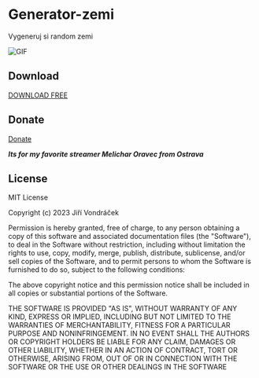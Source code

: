 # Generator-zemi
Vygeneruj si random zemi

![GIF](https://media.tenor.com/l6LpvsOy6j8AAAAd/anime-bunny.gif)

## Download

[DOWNLOAD FREE](https://github.com/Weeb2103/Generator-zemi/releases/tag/Release)

## Donate

[Donate](https://streamelements.com/flyguncz/tip)

***Its for my favorite streamer Melichar Oravec from Ostrava***

## License

MIT License

Copyright (c) 2023 Jiří Vondráček

Permission is hereby granted, free of charge, to any person obtaining a copy
of this software and associated documentation files (the "Software"), to deal
in the Software without restriction, including without limitation the rights
to use, copy, modify, merge, publish, distribute, sublicense, and/or sell
copies of the Software, and to permit persons to whom the Software is
furnished to do so, subject to the following conditions:

The above copyright notice and this permission notice shall be included in all
copies or substantial portions of the Software.

THE SOFTWARE IS PROVIDED "AS IS", WITHOUT WARRANTY OF ANY KIND, EXPRESS OR
IMPLIED, INCLUDING BUT NOT LIMITED TO THE WARRANTIES OF MERCHANTABILITY,
FITNESS FOR A PARTICULAR PURPOSE AND NONINFRINGEMENT. IN NO EVENT SHALL THE
AUTHORS OR COPYRIGHT HOLDERS BE LIABLE FOR ANY CLAIM, DAMAGES OR OTHER
LIABILITY, WHETHER IN AN ACTION OF CONTRACT, TORT OR OTHERWISE, ARISING FROM,
OUT OF OR IN CONNECTION WITH THE SOFTWARE OR THE USE OR OTHER DEALINGS IN THE
SOFTWARE 
